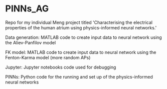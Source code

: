 # PINNs_AG

Repo for my individual Meng project titled 'Characterising the electrical properties of the human atrium using physics-informed neural networks.'

Data generation: MATLAB code to create input data to neural network using the Aliev-Panfilov model

FK model: MATLAB code to create input data to neural network using the Fenton-Karma model (more random APs)

Jupyter: Jupyter notebooks code used for debugging

PINNs: Python code for the running and set up of the physics-informed neural networks
